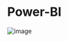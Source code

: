 # Power-BI
![image](https://github.com/user-attachments/assets/c9ba6111-873a-4de5-872a-1e470f06672d)
